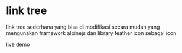 # link tree 
link tree sederhana yang bisa di modifikasi secara mudah yang mengunakan 
framework alpinejs dan library feather icon sebagai icon

[live demo](https://aryadev127.github.io/linkTree/)
